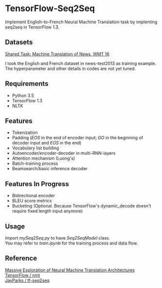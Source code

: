 # TensorFlow-Seq2Seq
Implement English-to-French Neural Machine Translation task by implenting seq2seq in TensorFlow 1.3.  

## Datasets
[Shared Task: Machine Translation of News, WMT 16](http://www.statmt.org/wmt16/translation-task.html)  
  
I took the English and French dataset in news-test2013 as training example.  
The hyperparameter and other details in codes are not yet tuned.  

## Requirements
* Python 3.5  
* TensorFlow 1.3  
* NLTK  

## Features
* Tokenization
* Padding (*EOS* in the end of encoder input; *GO* in the beginning of decoder input and *EOS* in the end)
* Vocabulary list building
* Autoencoder/encoder-decoder in multi-RNN-layers  
* Attention mechanism (Luong's)  
* Batch-training process  
* Beamsearch/basic inference decoder  

## Features In Progress
* Bidirectional encoder  
* BLEU score metrics  
* Bucketing (Optional. Because TensorFlow's dynamic_decode doesn't require fixed length input anymore)  

## Usage
Import *mySeq2Seq.py* to have *Seq2SeqModel* class.  
You may refer to *train.ipynb* for the training process and data flow.

## Reference
[Massive Exploration of Neural Machine Translation Architectures](https://arxiv.org/abs/1703.03906)  
[TensorFlow / nmt](https://github.com/tensorflow/nmt)  
[JayParks / tf-seq2seq](https://github.com/JayParks/tf-seq2seq)  
